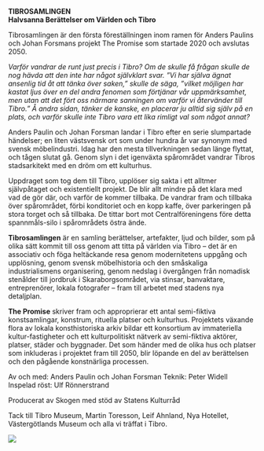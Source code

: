 **TIBROSAMLINGEN**  
**Halvsanna Berättelser om Världen och Tibro**

Tibrosamlingen är den första föreställningen inom ramen för Anders Paulins och Johan Forsmans projekt The Promise som startade 2020 och avslutas 2050.

*Varför vandrar de runt just precis i Tibro? Om de skulle få frågan skulle de nog hävda att den inte har något självklart svar. ”Vi har själva ägnat ansenlig tid åt att tänka över saken,” skulle de säga, ”vilket möjligen har kastat ljus över en del andra fenomen som förtjänar vår uppmärksamhet, men utan att det fört oss närmare sanningen om varför vi återvänder till Tibro.” Å andra sidan, tänker de kanske, en placerar ju alltid sig själv på en plats, och varför skulle inte Tibro vara ett lika rimligt val som något annat?*

Anders Paulin och Johan Forsman landar i Tibro efter en serie slumpartade händelser; en liten västsvensk ort som under hundra år var synonym med svensk möbelindustri. Idag har den mesta tillverkningen sedan länge flyttat, och tågen slutat gå. Genom slyn i det igenväxta spårområdet vandrar Tibros stadsarkitekt med en dröm om ett kulturhus.

Uppdraget som tog dem till Tibro, upplöser sig sakta i ett alltmer självpåtaget och existentiellt projekt. De blir allt mindre på det klara med vad de gör där, och varför de kommer tillbaka. De vandrar fram och tillbaka över spårområdet, förbi konditoriet och en kopp kaffe, över parkeringen på stora torget och så tillbaka. De tittar bort mot Centralföreningens före detta spannmåls-silo i spårområdets östra ände.

**Tibrosamlingen** är en samling berättelser, artefakter, ljud och bilder, som på olika sätt kommit till oss genom att titta på världen via Tibro – det är en associativ och föga heltäckande resa genom modernitetens uppgång och upplösning, genom svensk möbelhistoria och den småskaliga industrialismens organisering, genom nedslag i övergången från nomadisk stenålder till jordbruk i Skaraborgsområdet, via stinsar, banvaktare, entreprenörer, lokala fotografer – fram till arbetet med stadens nya detaljplan.

**The Promise** skriver fram och approprierar ett antal semi-fiktiva konstsamlingar, konstrum, rituella platser och kulturhus. Projektets växande flora av lokala konsthistoriska arkiv bildar ett konsortium av immateriella kultur-fastigheter och ett kulturpolitiskt nätverk av semi-fiktiva aktörer, platser, städer och byggnader. Det som händer med de olika hus och platser som inkluderas i projektet fram till 2050, blir löpande en del av berättelsen och den pågående konstnärliga processen.

Av och med: Anders Paulin och Johan Forsman
Teknik: Peter Widell
Inspelad röst: Ulf Rönnerstrand

Producerat av Skogen med stöd av Statens Kulturråd

Tack till Tibro Museum, Martin Toresson, Leif Ahnland, Nya Hotellet,
Västergötlands Museum och alla vi träffat i Tibro.


![](/tibro2.jpg) 
